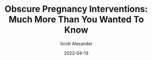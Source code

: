 ---
layout: podcast
title: "Obscure Pregnancy Interventions: Much More Than You Wanted To Know"
author: Scott Alexander
description: https://astralcodexten.substack.com/p/obscure-pregnancy-interventions-much
date: 2022-04-13
length: 15070326
duration: 3767
guid: obscure-pregnancy-interventions-much
---